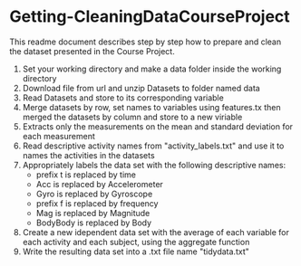 # Getting-CleaningDataCourseProject
This readme document describes step by step how to prepare and clean the dataset presented in the Course Project.

1. Set your working directory and make a data folder inside the working directory
2. Download file from url and unzip Datasets to folder named data
3. Read Datasets and store to its corresponding variable
4. Merge datasets by row, set names to variables using features.tx then merged the datasets by column and store to a new viriable 
5. Extracts only the measurements on the mean and standard deviation for each measurement
6. Read descriptive activity names from "activity_labels.txt" and use it to names the activities in the datasets
7. Appropriately labels the data set with the following descriptive names:
      * prefix t  is replaced by  time
      * Acc is replaced by Accelerometer
      * Gyro is replaced by Gyroscope
      * prefix f is replaced by frequency
      * Mag is replaced by Magnitude
      * BodyBody is replaced by Body
8. Create a new idependent data set with the average of each variable for each activity and each subject, using the aggregate function
9. Write the resulting data set into a .txt file name "tidydata.txt"
